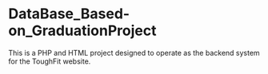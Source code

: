 # DataBase_Based-on_GraduationProject
 This is a PHP and HTML project designed to operate as the backend system for the ToughFit website.
